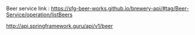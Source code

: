 Beer service link :
https://sfg-beer-works.github.io/brewery-api/#tag/Beer-Service/operation/listBeers

http://api.springframework.guru/api/v1/beer







